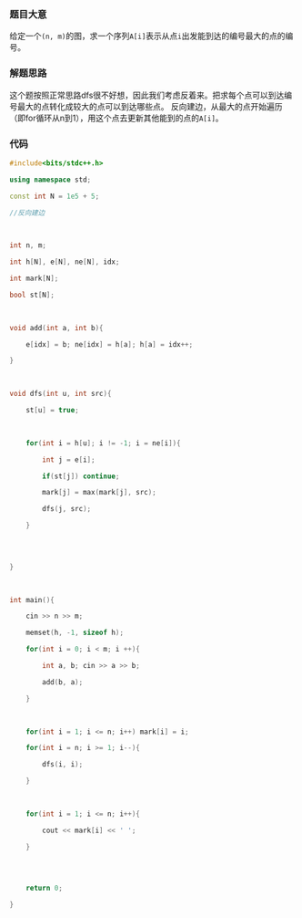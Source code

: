 ### 题目大意
给定一个`(n, m)`的图，求一个序列`A[i]`表示从点`i`出发能到达的编号最大的点的编号。
### 解题思路
这个题按照正常思路dfs很不好想，因此我们考虑反着来。把求每个点可以到达编号最大的点转化成较大的点可以到达哪些点。
反向建边，从最大的点开始遍历（即for循环从n到1），用这个点去更新其他能到的点的`A[i]`。
### 代码
```cpp
#include<bits/stdc++.h>

using namespace std;

const int N = 1e5 + 5;

//反向建边

  

int n, m;

int h[N], e[N], ne[N], idx;

int mark[N];

bool st[N];

  

void add(int a, int b){

    e[idx] = b; ne[idx] = h[a]; h[a] = idx++;

}

  

void dfs(int u, int src){

    st[u] = true;

  

    for(int i = h[u]; i != -1; i = ne[i]){

        int j = e[i];

        if(st[j]) continue;

        mark[j] = max(mark[j], src);

        dfs(j, src);

    }

  
  

}

  

int main(){

    cin >> n >> m;

    memset(h, -1, sizeof h);

    for(int i = 0; i < m; i ++){

        int a, b; cin >> a >> b;

        add(b, a);

    }

  

    for(int i = 1; i <= n; i++) mark[i] = i;

    for(int i = n; i >= 1; i--){

        dfs(i, i);

    }

  

    for(int i = 1; i <= n; i++){

        cout << mark[i] << ' ';

    }

  
  

    return 0;

}
```
